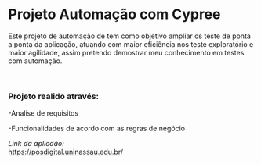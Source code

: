 # Projeto Automação com Cypree
Este projeto de automação de tem como objetivo ampliar os teste de ponta a ponta da aplicação, atuando com maior eficiência nos teste exploratório 
e maior agilidade, assim pretendo demostrar meu conhecimento em testes com automação.

<br>

### Projeto realido através:

-Analise de requisitos

-Funcionalidades de acordo com as regras de negócio

*Link da aplicaão:*
<br>
https://posdigital.uninassau.edu.br/
